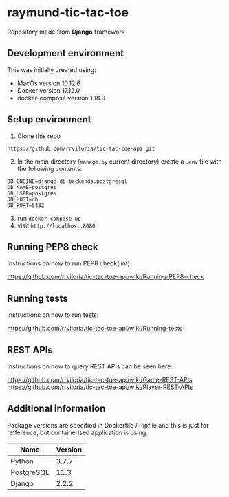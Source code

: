 # raymund-tic-tac-toe

Repository made from **Django** framework

## Development environment


This was initially created using:

* MacOs version 10.12.6
* Docker version 17.12.0
* docker-compose version 1.18.0

## Setup environment
1) Clone this repo
```
https://github.com/rrviloria/tic-tac-toe-api.git
```
2) In the main directory (`manage.py` current directory) create a `.env` file with the following contents:

```
DB_ENGINE=django.db.backends.postgresql
DB_NAME=postgres
DB_USER=postgres
DB_HOST=db
DB_PORT=5432
```

3) run `docker-compose up`
4) visit `http://localhost:8080`


## Running PEP8 check
Instructions on how to run PEP8 check(lint):

https://github.com/rrviloria/tic-tac-toe-api/wiki/Running-PEP8-check


## Running tests
Instructions on how to run tests:

https://github.com/rrviloria/tic-tac-toe-api/wiki/Running-tests



## REST APIs
Instructions on how to query REST APIs can be seen here:

https://github.com/rrviloria/tic-tac-toe-api/wiki/Game-REST-APIs
https://github.com/rrviloria/tic-tac-toe-api/wiki/Player-REST-APIs


## Additional information

Package versions are specified in Dockerfile / Pipfile and this is just for refference, but containerised application is using:

| Name                   | Version   |
| ---                    | ---       |
| Python                 | 3.7.7     |
| PostgreSQL             | 11.3      |
| Django                 | 2.2.2     |
